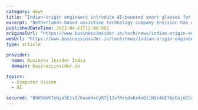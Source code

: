 ```yaml
---
category: news
title: "Indian-origin engineers introduce AI-powered smart glasses for visually challenged people — details here"
excerpt: "Netherlands-based assistive technology company Envision has unveiled its latest smart glasses that can help with low or no vision to read documents, scan faces, and assist navigation with the ..."
publishedDateTime: 2022-04-21T12:40:00Z
originalUrl: "https://www.businessinsider.in/tech/news/indian-origin-engineers-introduce-ai-powered-smart-glasses-for-visually-challenged-people-details-here/articleshow/90974873.cms"
webUrl: "https://www.businessinsider.in/tech/news/indian-origin-engineers-introduce-ai-powered-smart-glasses-for-visually-challenged-people-details-here/articleshow/90974873.cms"
type: article

provider:
  name: Business Insider India
  domain: businessinsider.in

topics:
  - Computer Vision
  - AI

secured: "B9H5NVKTeNya5EzsI/6uaeHxCyRTj1IvfRrqda6rAxQi1N9z4UE7bpEojGCCu9cEGQZpwO/dJBI2pjk5tbwxZtmm8zmUxvdziJ1DhEZqs+r7UuDs+RgoAnQ2XMBxT13n53SyPhEittaBExtMcvhAVm5j4MQFyhFDU59teIeCtLw46owktAevRVYPTdEfpJdG0mSxi43RPI3F4WBlKX5/ARkUHv2z5wlrPoFVnx5Adgbp1Di9vH48oIVrx2rKGjozhWgoaUb9scUua2QTIZzcKWat+XTah/yNptskxFowRakk6xHTR+cT1iQtrZI9tLe9ya60IN0IagwRp+iGe4gkvJ5ZQ2DLNe0I3CTl7+JNNsA=;mcXm1iTTS22kRbOY6utPpA=="
---
```


